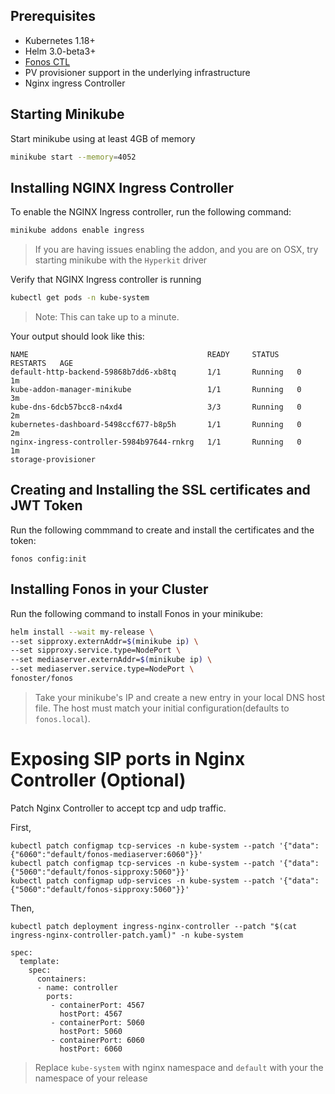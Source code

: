 ## Prerequisites

- Kubernetes 1.18+
- Helm 3.0-beta3+
- [Fonos CTL](https://www.npmjs.com/package/@fonos/ctl)
- PV provisioner support in the underlying infrastructure
- Nginx ingress Controller

## Starting Minikube

Start minikube using at least 4GB of memory

```bash
minikube start --memory=4052
```

## Installing NGINX Ingress Controller

To enable the NGINX Ingress controller, run the following command:

```bash
minikube addons enable ingress
```

> If you are having issues enabling the addon, and you are on OSX, try starting minikube with the `Hyperkit` driver

Verify that NGINX Ingress controller is running

```bash
kubectl get pods -n kube-system
```

> Note: This can take up to a minute.

Your output should look like this:

```
NAME                                        READY     STATUS    RESTARTS   AGE
default-http-backend-59868b7dd6-xb8tq       1/1       Running   0          1m
kube-addon-manager-minikube                 1/1       Running   0          3m
kube-dns-6dcb57bcc8-n4xd4                   3/3       Running   0          2m
kubernetes-dashboard-5498ccf677-b8p5h       1/1       Running   0          2m
nginx-ingress-controller-5984b97644-rnkrg   1/1       Running   0          1m
storage-provisioner         
```

## Creating and Installing the SSL certificates and JWT Token

Run the following commmand to create and install the certificates and the token:

```
fonos config:init
```

## Installing Fonos in your Cluster

Run the following command to install Fonos in your minikube:

```bash
helm install --wait my-release \
--set sipproxy.externAddr=$(minikube ip) \
--set sipproxy.service.type=NodePort \
--set mediaserver.externAddr=$(minikube ip) \
--set mediaserver.service.type=NodePort \
fonoster/fonos
```

> Take your minikube's IP and create a new entry in your local DNS host file. The host must match your initial configuration(defaults to `fonos.local`).

# Exposing SIP ports in Nginx Controller (Optional)

Patch Nginx Controller to accept tcp and udp traffic.

First,

```
kubectl patch configmap tcp-services -n kube-system --patch '{"data":{"6060":"default/fonos-mediaserver:6060"}}'
kubectl patch configmap tcp-services -n kube-system --patch '{"data":{"5060":"default/fonos-sipproxy:5060"}}'
kubectl patch configmap udp-services -n kube-system --patch '{"data":{"5060":"default/fonos-sipproxy:5060"}}'
```

Then,

```
kubectl patch deployment ingress-nginx-controller --patch "$(cat ingress-nginx-controller-patch.yaml)" -n kube-system
```

```
spec:
  template:
    spec:
      containers:
      - name: controller
        ports:
         - containerPort: 4567
           hostPort: 4567
         - containerPort: 5060
           hostPort: 5060
         - containerPort: 6060
           hostPort: 6060
```

> Replace `kube-system` with nginx namespace and `default` with your the namespace of your release